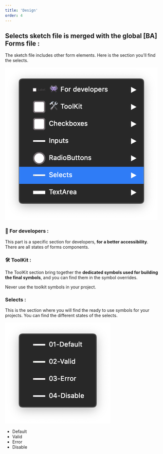 ```yaml
---
title: 'Design'
order: 4
---
```


## Selects sketch file is merged with the global [BA] Forms file :

The sketch file includes other form elements. Here is the section you'll find the selects.

![sketch-menu](selects--sketch-menu.png)

### **👾 For developers :**

This part is a specific section for developers, **for a better accessibility**. There are all states of forms components.

### **🛠 ToolKit :**

The ToolKit section bring together the **dedicated symbols used for building the final symbols**, and you can find them in the symbol overrides.
<br>

<hint type="dont">
  <hintitem dont="true">
  Never use the toolkit symbols in your project.
  </hintitem>
</hint>

### **Selects :**

This is the section where you will find the ready to use symbols for your projects. You can find the different states of the selects.

![selects-symbols](selects-symbols.png)

- Default
- Valid
- Error
- Disable